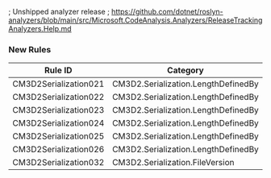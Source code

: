﻿; Unshipped analyzer release
; https://github.com/dotnet/roslyn-analyzers/blob/main/src/Microsoft.CodeAnalysis.Analyzers/ReleaseTrackingAnalyzers.Help.md

### New Rules

Rule ID | Category | Severity | Notes
--------|----------|----------|-------
CM3D2Serialization021 | CM3D2.Serialization.LengthDefinedBy | Info | LengthDefinedByAnalyzer
CM3D2Serialization022 | CM3D2.Serialization.LengthDefinedBy | Warning | LengthDefinedByAnalyzer
CM3D2Serialization023 | CM3D2.Serialization.LengthDefinedBy | Warning | LengthDefinedByAnalyzer
CM3D2Serialization024 | CM3D2.Serialization.LengthDefinedBy | Warning | LengthDefinedByAnalyzer
CM3D2Serialization025 | CM3D2.Serialization.LengthDefinedBy | Error | LengthDefinedByAnalyzer
CM3D2Serialization026 | CM3D2.Serialization.LengthDefinedBy | Error | LengthDefinedByAnalyzer
CM3D2Serialization032 | CM3D2.Serialization.FileVersion | Info | FileVersionAnalyzer

